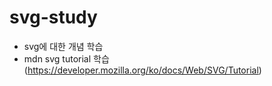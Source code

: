 # svg-study

- svg에 대한 개념 학습
- mdn svg tutorial 학습 (https://developer.mozilla.org/ko/docs/Web/SVG/Tutorial)
